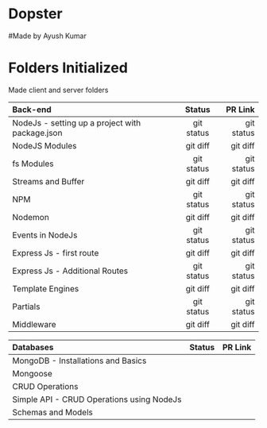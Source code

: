 # Dopster
#Made by Ayush Kumar


# Folders Initialized

Made client and server folders


| Back-end| Status | PR Link |
| :---         |     :---:      |          ---: |
| NodeJs - setting up a project with package.json | git status     | git status    |
| NodeJS Modules   | git diff       | git diff      |
| fs Modules   | git status     | git status    |
| Streams and Buffer  | git diff       | git diff      |
| NPM   | git status     | git status    |
| Nodemon   | git diff       | git diff      |
| Events in NodeJs  | git status     | git status    |
| Express Js - first route    | git diff       | git diff      |
| Express Js - Additional Routes  | git status     | git status    |
| Template Engines  | git diff       | git diff      |
| Partials  | git status     | git status    |
| Middleware     | git diff       | git diff      |

| Databases | Status | PR Link |
| :---         |     :---:      |          ---: |
| MongoDB - Installations and Basics    |      |      |
| Mongoose    |      |      |
| CRUD Operations    |      |      |
| Simple API - CRUD Operations using NodeJs    |      |      |
|Schemas and Models     |      |      |